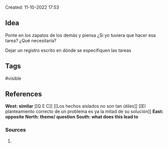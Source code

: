 Created: 11-10-2022 17:53

## <span class="pink"> **Idea** </span>
Ponte en los zapatos de los demás y piensa ¿Si yo tuviera que hacer esa tarea? ¿Qué necesitaría?

Dejar un registro escrito en dónde se especifiquen las tareas

## <span class="orange"> **Tags**</span>
<span class="tag"> #visible</span> 

## <span class="green"> **References**</span>
<span class="blue"> **West: similar** </span>
[[Q E C]]
[[Los hechos aislados no son tan útiles]]
[[El planteamiento correcto de un problema es ya la mitad de su solución]]
<span class="blue"> **East: opposite** </span>
<span class="blue"> **North: theme/ question** </span>
<span class="blue"> **South: what does this lead to** </span>

### <span class="purple"> **Sources**</span>
1. 